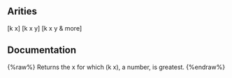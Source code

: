 ## Arities
[k x]
[k x y]
[k x y & more]

## Documentation
{%raw%}
Returns the x for which (k x), a number, is greatest.
{%endraw%}
